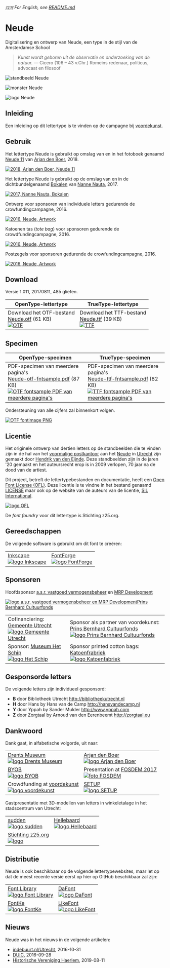 _🇬🇧 For English, see [README.md](README.md)_

# Neude

Digitalisering en ontwerp van Neude, een type in de stijl van de Amsterdamse School

> <em>Kunst wordt geboren uit de observatie en onderzoeking van de natuur.</em> — Cicero (106 – 43 v.Chr.) Romeins redenaar, politicus, advocaat en filosoof

![standbeeld Neude](images/41-cropped-hd.jpg?raw=true)

![monster Neude](images/sample-neude.png?raw=true)

![logo Neude](images/logo-neude.png?raw=true)


## Inleiding

Een inleiding op dit lettertype is te vinden op de campagne bij [voordekunst](https://voordekunst.nl/projecten/4858-digitalisering-en-ontwerp-font-neude-1).


## Gebruik

Het lettertype Neude is gebruikt op omslag van en in het fotoboek genaamd [Neude 11](https://www.facebook.com/arjandenboer?hc_ref=ARRaCM_-EzutsElgoimdCYDplYEzzImclEtvNCukq0-6nYcQ6u3spPHdqw_scz3AGw0&fref=nf) van [Arjan den Boer](http://www.arjandenboer.nl), 2018.

[![2018, Arjan den Boer, Neude 11](images/2018_arjen-den-boer_neude-11.jpg?raw=true)](https://www.facebook.com/arjandenboer?hc_ref=ARRaCM_-EzutsElgoimdCYDplYEzzImclEtvNCukq0-6nYcQ6u3spPHdqw_scz3AGw0&fref=nf)

Het lettertype Neude is gebruikt op de omslag van en in de dichtbundelgenaamd [Bokalen](https://uitgeverijcru.blogspot.nl/2017/02/bokalen.html) van [Nanne Nauta](https://nannenauta.blogspot.nl), 2017.

[![2017, Nanne Nauta, Bokalen](images/2017_nanne-nauta_bokalen.jpg?raw=true)](https://uitgeverijcru.blogspot.nl/2017/02/bokalen.html)

Ontwerp voor sponsoren van individuele letters gedurende de crowfundingcampagne, 2016.

[![2016, Neude, Artwork](images/2016_neude_artwork.jpg?raw=true)](https://github.com/PanderMusubi/neude)

Katoenen tas (_tote bag_) voor sponsoren gedurende de crowdfundingcampagne, 2016.

[![2016, Neude, Artwork](images/2016-totebag.jpg?raw=true)](https://github.com/PanderMusubi/neude)

Postzegels voor sponsoren gedurende de crowfundingcampagne, 2016.

[![2016, Neude, Artwork](images/2016-stamp.png?raw=true)](https://github.com/PanderMusubi/neude)


## Download

Versie 1.011, 20170811, 485 gliefen.

| OpenType-lettertype | TrueType-lettertype |
|---------------------|---------------------|
| Download het OTF-bestand <br> [Neude.otf](https://github.com/z25/neude/blob/master/Neude.otf?raw=true) (61 KB) <br> [![OTF](images/application-x-font-otf.png?raw=true)](https://github.com/z25/neude/blob/master/Neude.otf?raw=true) | Download het TTF-bestand <br> [Neude.ttf](https://github.com/z25/neude/blob/master/Neude.otf?raw=true) (39 KB) <br> [![TTF](images/application-x-font-ttf.png?raw=true)](https://github.com/z25/neude/blob/master/Neude.ttf?raw=true) |

<!--Download van het WOFF-bestand komt binnenkort.-->


## Specimen

| OpenType-specimen | TrueType-specimen |
|-------------------|-------------------|
| PDF-specimen van meerdere pagina's<br> [Neude-otf-fntsample.pdf](https://github.com/z25/neude/blob/master/specimens/Neude-otf-fntsample.pdf?raw=true) (87 KB) <br> [![OTF fontsample PDF van meerdere pagina's](images/application-pdf.png)](https://github.com/z25/neude/blob/master/specimens/Neude-otf-fntsample.pdf?raw=true) | PDF-specimen van meerdere pagina's <br> [Neude-ttf-fntsample.pdf](https://github.com/z25/neude/blob/master/specimens/Neude-ttf-fntsample.pdf?raw=true) (82 KB) <br> [![TTF fontsample PDF van meerdere pagina's](images/application-pdf.png)](https://github.com/z25/neude/blob/master/specimens/Neude-ttf-fntsample.pdf?raw=true) |

Ondersteuning van alle cijfers zal binnenkort volgen.

[![OTF fontimage PNG](specimens/Neude-otf-fontimage.png?raw=true)](https://github.com/z25/neude/blob/master/specimens/Neude-otf-fontimage.png?raw=true)


## Licentie

Het originele ontwerp van dertien letters op de standbeelden die te vinden zijn in de hal van het [voormalige postkantoor]() aan het [Neude]() in [Utrecht]() zijn gemaakt door [Hendrik van den Eijnde](). Deze standbeelden zijn in de jaren '20 gemaakt en het auteursrecht erop is in 2009 verlopen, 70 jaar na de dood van de artiest.

Dit project, betreft de lettertypebestanden en documentatie, heeft een [Open Font License (OFL)](https://en.wikipedia.org/wiki/SIL_Open_Font_License). Deze licentie is te vindne in het bestand genaamd [LICENSE](LICENSE) maar ook op de website van de auteurs van de licentie, [SIL International](http://scripts.sil.org/cms/scripts/page.php?site_id=nrsi&item_id=OFL-FAQ_web).

[![logo OFL](images/logo-ofl.png?raw=true)](http://scripts.sil.org/cms/scripts/page.php?site_id=nrsi&item_id=OFL-FAQ_web)

De _font foundry_ voor dit lettertype is Stichting z25.org.


## Gereedschappen

De volgende software is gebruikt om dit font te creëren:

|   |   |
|---|---|
[Inkscape](http://inkscape.org)<br>[![logo Inkscape](images/logo-inkscape.png?raw=true)](http://inkscape.org) | [FontForge](http://fontforge.github.io)<br>[![logo FontForge](images/logo-fontforge.png?raw=true)](http://fontforge.github.io)

<!--[fntsample](TODO)-->


## Sponsoren

Hoofdsponsor [a.s.r. vastgoed vermogensbeheer](http://asrvastgoedvermogensbeheer.nl) en [MRP Development](http://mrpdevelopment.nl)

[![logo a.s.r. vastgoed vermogensbeheer en MRP DevelopmentPrins Bernhard Cultuurfonds](images/logo-asrmrp.png?raw=true)](http://asrvastgoedvermogensbeheer.nl)

|   |   |
|---|---|
Cofinanciering: [Gemeente Utrecht](http://utrecht.nl)<br>[![logo Gemeente Utrecht](images/logo-gemeenteutrecht.png?raw=true)](http://utrecht.nl) | Sponsor als partner van voordekunst: [Prins Bernhard Cultuurfonds](http://cultuurfonds.nl)<br>[![logo Prins Bernhard Cultuurfonds](images/logo-cultuurfonds.png?raw=true)](http://cultuurfonds.nl)
Sponsor: [Museum Het Schip](http://hetschip.nl)<br>[![logo Het Schip](images/logo-hetschip.png?raw=true)](http://hetschip.nl) | Sponsor printed cotton bags: [Katoenfrabriek](http://katoenfabriek.nl)<br>[![logo Katoenfabriek](images/logo-katoenfabriek.png?raw=true)](http://katoenfabriek.nl)


## Gesponsorde letters

De volgende letters zijn individueel gesponsord:
* **B** door Bibliotheek Utrecht http://bibliotheekutrecht.nl
* **H** door Hans by Hans van de Camp http://hansvandecamp.nl
* **Y** door Yppah by Sander Mulder http://www.yppah.com
* **Z** door Zorgtaal by Arnoud van den Eerenbeemt http://zorgtaal.eu


## Dankwoord

Dank gaat, in alfabetische volgorde, uit naar:

|   |   |
|---|---|
[Drents Museum](http://drentsmuseum.nl)<br>[![logo Drents Museum](images/logo-drentsmuseum.png?raw=true)](http://drentsmuseum.nl) | [Arjan den Boer](http://arjandenboer.nl)<br>[![logo Arjan den Boer](images/logo-arjandenboer.png?raw=true)](http://arjandenboer.nl)
[BYOB](http://byob.nl)<br>[![logo BYOB](images/logo-byob.png?raw=true)](http://byob.nl) | Presentation at [FOSDEM 2017](http://fosdem.org/2017/schedule/event/osd_architectural_font_digitalisation/)<br>[![foto FOSDEM](images/2017-fosdem.jpg?raw=true)](http://fosdem.org/2017/schedule/event/osd_architectural_font_digitalisation/)
Crowdfunding at [voordekunst](http://voordekunst.nl)<br>[![logo voordekunst](images/logo-voordekunst.png?raw=true)](http://voordekunst.nl) | [SETUP](http://setup.nl)<br>[![logo SETUP](images/logo-setup.png?raw=true)](http://setup.nl)

Gastpresentatie met 3D-modellen van letters in winkeletalage in het stadscentrum van Utrecht:

|   |   |
|---|---|
[sudden](http://suddenprojects.nl)<br>[![logo sudden](images/logo-sudden.png?raw=true)](http://suddenprojects.nl) | [Hellebaard](http://hellebaard.nl)<br>[![logo Hellebaard](images/logo-hellebaard.png?raw=true)](http://hellebaard.nl)
[Stichting z25.org](http://z25.org)<br>[![logo ](images/logo-z25.png?raw=true)](http://z25.org) | 


## Distributie

Neude is ook beschikbaar op de volgende lettertypewebsites, maar let op dat de meest recente versie eerst op hier op GitHub beschikbaar zal zijn:

|   |   |
|---|---|
[Font Library](http://fontlibrary.org/en/member/z25)<br>[![logo Font Library](images/logo-fontlibrary.png?raw=true)](http://fontlibrary.org/en/member/z25) | [DaFont](http://dafont.com/profile.php?user=948889)<br>[![logo DaFont](images/logo-dafont.png?raw=true)](http://dafont.com/profile.php?user=948889)
[FontKe](https://eng.fontke.com/font/25062699/)<br>[![logo FontKe](images/logo-fontke.png?raw=true)](https://eng.fontke.com/font/25062699/) | [LikeFont](https://en.likefont.com/font/6022167/)<br>[![logo LikeFont](images/logo-likefont.png?raw=true)](https://en.likefont.com/font/6022167/)


## Nieuws

Neude was in het nieuws in de volgende artikelen:
- [indebuurt.nl/Utrecht](https://indebuurt.nl/utrecht/nieuws/binnenkort-gebruik-utrechtse-lettertype-neude~16291/), 2016-10-31
- [DUIC](https://www.duic.nl/cultuur/inzamelingsactie-digitalisering-lettertype-postkantoor-neude/), 2016-09-28
- [Historische Vereniging Haerlem](https://www.haerlem.nl/index.php/wat-doen-wij/nieuws/van-den-eijnde-in-beeld/155-van-den-eijnde-letters-staan-model-voor-font-neude-1), 2019-08-11
